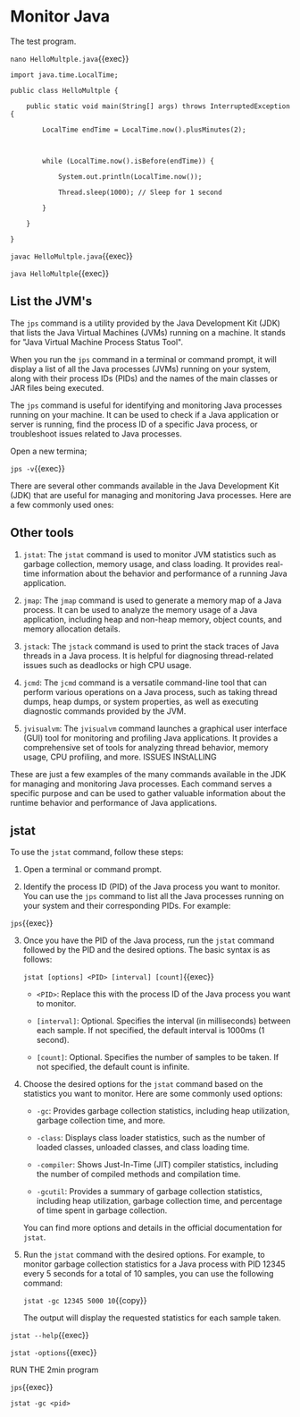 # Monitor Java

The test program.

`nano HelloMultple.java`{{exec}}

```
import java.time.LocalTime;

public class HelloMultple {

    public static void main(String[] args) throws InterruptedException {

        LocalTime endTime = LocalTime.now().plusMinutes(2);



        while (LocalTime.now().isBefore(endTime)) {

            System.out.println(LocalTime.now());

            Thread.sleep(1000); // Sleep for 1 second

        }

    }

}
```


`javac HelloMultple.java`{{exec}}


`java HelloMultple`{{exec}}



## List the JVM's

The `jps` command is a utility provided by the Java Development Kit (JDK) that lists the Java Virtual Machines (JVMs) running on a machine. It stands for "Java Virtual Machine Process Status Tool".



When you run the `jps` command in a terminal or command prompt, it will display a list of all the Java processes (JVMs) running on your system, along with their process IDs (PIDs) and the names of the main classes or JAR files being executed.



The `jps` command is useful for identifying and monitoring Java processes running on your machine. It can be used to check if a Java application or server is running, find the process ID of a specific Java process, or troubleshoot issues related to Java processes.

 Open a new termina;

`jps -v`{{exec}}

There are several other commands available in the Java Development Kit (JDK) that are useful for managing and monitoring Java processes. Here are a few commonly used ones:

## Other tools


1. `jstat`: The `jstat` command is used to monitor JVM statistics such as garbage collection, memory usage, and class loading. It provides real-time information about the behavior and performance of a running Java application.



2. `jmap`: The `jmap` command is used to generate a memory map of a Java process. It can be used to analyze the memory usage of a Java application, including heap and non-heap memory, object counts, and memory allocation details.



3. `jstack`: The `jstack` command is used to print the stack traces of Java threads in a Java process. It is helpful for diagnosing thread-related issues such as deadlocks or high CPU usage.



4. `jcmd`: The `jcmd` command is a versatile command-line tool that can perform various operations on a Java process, such as taking thread dumps, heap dumps, or system properties, as well as executing diagnostic commands provided by the JVM.



5. `jvisualvm`: The `jvisualvm` command launches a graphical user interface (GUI) tool for monitoring and profiling Java applications. It provides a comprehensive set of tools for analyzing thread behavior, memory usage, CPU profiling, and more. ISSUES INStALLING



These are just a few examples of the many commands available in the JDK for managing and monitoring Java processes. Each command serves a specific purpose and can be used to gather valuable information about the runtime behavior and performance of Java applications.



## jstat



To use the `jstat` command, follow these steps:



1. Open a terminal or command prompt.



2. Identify the process ID (PID) of the Java process you want to monitor. You can use the `jps` command to list all the Java processes running on your system and their corresponding PIDs. For example:

 `jps`{{exec}}





3. Once you have the PID of the Java process, run the `jstat` command followed by the PID and the desired options. The basic syntax is as follows:



    `jstat [options] <PID> [interval] [count]`{{exec}}





   - `<PID>`: Replace this with the process ID of the Java process you want to monitor.

   - `[interval]`: Optional. Specifies the interval (in milliseconds) between each sample. If not specified, the default interval is 1000ms (1 second).

   - `[count]`: Optional. Specifies the number of samples to be taken. If not specified, the default count is infinite.



4. Choose the desired options for the `jstat` command based on the statistics you want to monitor. Here are some commonly used options:



   - `-gc`: Provides garbage collection statistics, including heap utilization, garbage collection time, and more.

   - `-class`: Displays class loader statistics, such as the number of loaded classes, unloaded classes, and class loading time.

   - `-compiler`: Shows Just-In-Time (JIT) compiler statistics, including the number of compiled methods and compilation time.

   - `-gcutil`: Provides a summary of garbage collection statistics, including heap utilization, garbage collection time, and percentage of time spent in garbage collection.



   You can find more options and details in the official documentation for `jstat`.



5. Run the `jstat` command with the desired options. For example, to monitor garbage collection statistics for a Java process with PID 12345 every 5 seconds for a total of 10 samples, you can use the following command:



    `jstat -gc 12345 5000 10`{{copy}}



   The output will display the requested statistics for each sample taken.







`jstat --help`{{exec}}

`jstat -options`{{exec}}





RUN THE 2min program



`jps`{{exec}}

`jstat -gc <pid>`
